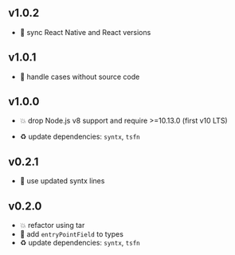 ## v1.0.2

* 🐞 sync React Native and React versions

## v1.0.1

* 🐞 handle cases without source code

## v1.0.0

* 💥 drop Node.js v8 support and require >=10.13.0 (first v10 LTS)

* ♻️ update dependencies: `syntx`, `tsfn`

## v0.2.1

* 🐞 use updated syntx lines

## v0.2.0

* 💥 refactor using tar
* 🐞 add `entryPointField` to types
* ♻️ update dependencies: `syntx`, `tsfn`
